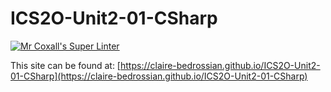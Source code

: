 # ICS2O-Unit2-01-CSharp

[![Mr Coxall's Super Linter](https://github.com/claire-bedrossian/ICS2O-Unit2-01-CSharp/workflows/Mr%20Coxall's%20Super%20Linter/badge.svg)](https://github.com/claire-bedrossian/ICS2O-Unit2-01-CSharp/actions/)

This site can be found at: [https://claire-bedrossian.github.io/ICS2O-Unit2-01-CSharp](https://claire-bedrossian.github.io/ICS2O-Unit2-01-CSharp)

